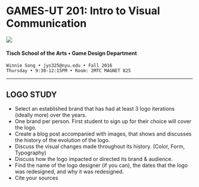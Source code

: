 # GAMES-UT 201: Intro to Visual Communication

![](http://www.fusionfilmfestival.com/wp-content/uploads/2013/01/tisch-logo-left.png)

#### Tisch School of the Arts • Game Design Department

    Winnie Song • jys325@nyu.edu • Fall 2016
    Thursday • 9:30-12:15PM • Room: 2MTC MAGNET 825

---


## LOGO STUDY

* Select an established brand that has had at least 3 logo iterations (ideally more) over the years.
* One brand per person. First student to sign up for their choice will cover the logo.
* Create a blog post accompanied with images, that shows and discusses the history of the evolution of the logo.
* Discuss the visual changes made throughout its history. (Color, Form, Typography)
* Discuss how the logo impacted or directed its brand & audience.
* Find the name of the logo designer (if you can), the dates that the logo was redesigned, and why it was redesigned.
* Cite your sources
